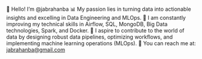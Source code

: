 👋 Hello! I’m @jabrahanba
📊 My passion lies in turning data into actionable insights and excelling in Data Engineering and MLOps.
🌱 I am constantly improving my technical skills in Airflow, SQL, MongoDB, Big Data technologies, Spark, and Docker.
🚀 I aspire to contribute to the world of data by designing robust data pipelines, optimizing workflows, and implementing machine learning operations (MLOps).
📧 You can reach me at: jabrahanba@gmail.com

<!---
jabrahanba/jabrahanba is a ✨ special ✨ repository because its `README.md` (this file) appears on your GitHub profile.
You can click the Preview link to take a look at your changes.
--->
